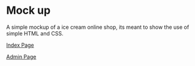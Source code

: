 # Mock up

A simple mockup of a ice cream online shop, its meant to show the use of simple HTML and CSS.

[Index Page](https://cere-0.github.io/ice-cream/)

[Admin Page](https://cere-0.github.io/ice-cream/admin.html)
